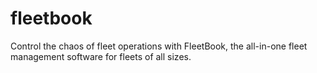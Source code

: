 # fleetbook
Control the chaos of fleet operations with FleetBook, the all-in-one fleet management software for fleets of all sizes.
